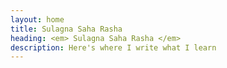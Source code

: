```yaml
---
layout: home
title: Sulagna Saha Rasha
heading: <em> Sulagna Saha Rasha </em>
description: Here's where I write what I learn
---
```


